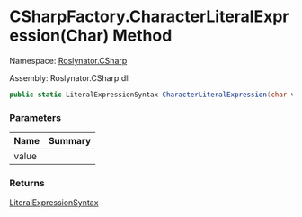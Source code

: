 # CSharpFactory\.CharacterLiteralExpression\(Char\) Method

Namespace: [Roslynator.CSharp](../../README.md)

Assembly: Roslynator\.CSharp\.dll

```csharp
public static LiteralExpressionSyntax CharacterLiteralExpression(char value)
```

### Parameters

| Name | Summary |
| ---- | ------- |
| value | |

### Returns

[LiteralExpressionSyntax](https://docs.microsoft.com/en-us/dotnet/api/microsoft.codeanalysis.csharp.syntax.literalexpressionsyntax)

